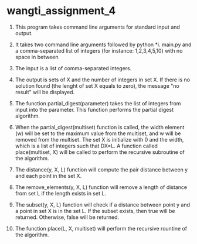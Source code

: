 # wangti_assignment_4
1. This program takes command line arguments for standard input and output.

2. It takes two command line arguments followed by python
   *i. main.py and a comma-separated list of integers (for instance: 1,2,3,4,5,10) with no space in between

3. The input is a list of comma-separated integers.

4. The output is sets of X and the number of integers in set X. If there is no solution found (the lenght of set X equals to zero), the message "no result" will be displayed. 
 
5. The function partial_digest(parameter) takes the list of integers from input into the parameter. This function performs the partial digest algorithm.

6. When the partial_digest(multiset) function is called, the width element (w) will be set to the maximum value from the multiset,
     and w will be removed from the multiset. The set X is initialize with 0 and the width, which is a list of integers such that DX=L. 
      A function called place(multiset, X) will be called to perform the recursive subroutine of the algorithm.

7. The distance(y, X, L) function will compute the pair distance between y and each point in the set X.

8. The remove_elements(y, X, L) function will remove a length of distance from set L if the length exists in set L.

9. The subset(y, X, L) function will check if a distance between point y and a point in set X is in the set L. If the subset exists, then true will be returned. Otherwise, false will be returned.

10. The function place(L, X, multiset) will perform the recursive rountine of the algorithm.
